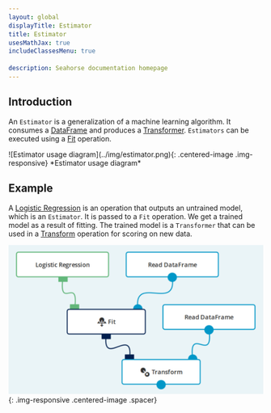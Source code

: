 ```yaml
---
layout: global
displayTitle: Estimator
title: Estimator
usesMathJax: true
includeClassesMenu: true

description: Seahorse documentation homepage
---
```

## Introduction

An `Estimator` is a generalization of a machine learning algorithm. It consumes a
[DataFrame](../classes/dataframe.html) and produces a
[Transformer](../operations/transform.html).
`Estimators` can be executed using a [Fit](../operations/fit.html) operation.

<div class="centered-container" markdown="1">
  ![Estimator usage diagram](../img/estimator.png){: .centered-image .img-responsive}
  *Estimator usage diagram*
</div>

## Example

A [Logistic Regression](../operations/logistic_regression.html) is an operation that outputs an untrained model, which is an `Estimator`.
It is passed to a `Fit` operation. We get a trained model as a result of fitting.
The trained model is a `Transformer` that can be used in a [Transform](../operations/transform.html) operation for scoring on new data.

![estimator example](../img/estimator_example.png){: .img-responsive .centered-image .spacer}
